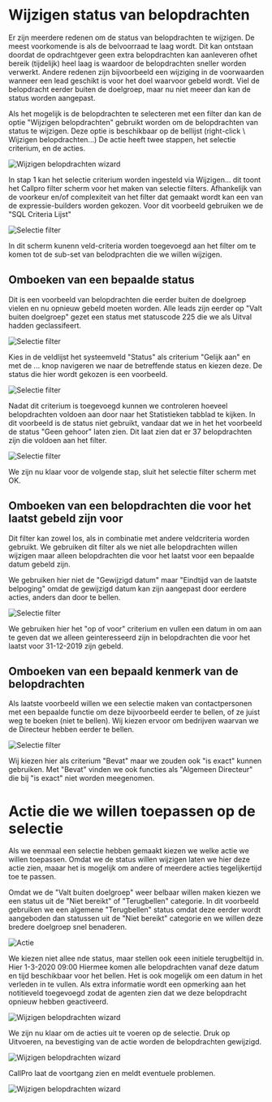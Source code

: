 # Wijzigen status van belopdrachten

Er zijn meerdere redenen om de status van belopdrachten te wijzigen. De meest voorkomende is als de belvoorraad te laag wordt. Dit kan ontstaan doordat de opdrachtgever geen extra belopdrachten kan aanleveren ofhet bereik (tijdelijk) heel laag is waardoor de belopdrachten sneller worden verwerkt. Andere redenen zijn bijvoorbeeld een wijziging in de voorwaarden wanneer een lead geschikt is voor het doel waarvoor gebeld wordt. Viel de belopdracht eerder buiten de doelgroep, maar nu niet meeer dan kan de status worden aangepast.

Als het mogelijk is de belopdrachten te selecteren met een filter dan kan de optie "Wijzigen belopdrachten" gebruikt worden om de belopdrachten van status te wijzigen. Deze optie is beschikbaar op de bellijst (right-click \ Wijzigen belopdrachten...) De actie heeft twee stappen, het selectie criterium, en de acties.

![Wijzigen belopdrachten wizard](images/wijzigen-belopdrachten-01.png)

In stap 1 kan het selectie criterium worden ingesteld via Wijzigen... dit toont het Callpro filter scherm voor het maken van selectie filters. Afhankelijk van de voorkeur en/of complexiteit van het filter dat gemaakt wordt kan een van de expressie-builders worden gekozen. Voor dit voorbeeld gebruiken we de "SQL Criteria Lijst"

![Selectie filter](images/wijzigen-belopdrachten-01-selectie-filter-01.png)

In dit scherm kunenn veld-criteria worden toegevoegd aan het filter om te komen tot de sub-set van belodprachten die we willen wijzigen.

## Omboeken van een bepaalde status
Dit is een voorbeeld van belopdrachten die eerder buiten de doelgroep vielen en nu opnieuw gebeld moeten worden. Alle leads zijn eerder op "Valt buiten doelgroep" gezet een status met statuscode 225 die we als Uitval hadden geclassifeert.

![Selectie filter](images/wijzigen-belopdrachten-01-selectie-filter-02.png)

Kies in de veldlijst het systeemveld "Status" als criterium "Gelijk aan" en met de ... knop navigeren we naar de betreffende status en kiezen deze. De status die hier wordt gekozen is een voorbeeld.

![Selectie filter](images/wijzigen-belopdrachten-01-selectie-filter-04.png)

Nadat dit criterium is toegevoegd kunnen we controleren hoeveel belopdrachten voldoen aan door naar het Statistieken tabblad te kijken. In dit voorbeeld is de status niet gebruikt, vandaar dat we in het het voorbeeld de status "Geen gehoor" laten zien. Dit laat zien dat er 37 belopdrachten zijn die voldoen aan het filter.

![Selectie filter](images/wijzigen-belopdrachten-01-selectie-filter-03.png)

We zijn nu klaar voor de volgende stap, sluit het selectie filter scherm met OK.

## Omboeken van een belopdrachten die voor het laatst gebeld zijn voor
Dit filter kan zowel los, als in combinatie met andere veldcriteria worden gebruikt. We gebruiken dit filter als we niet alle belopdrachten willen wijzigen maar alleen belopdrachten die voor het laatst voor een bepaalde datum gebeld zijn.

We gebruiken hier niet de "Gewijzigd datum" maar "Eindtijd van de laatste belpoging" omdat de gewijzigd datum kan zijn aangepast door eerdere acties, anders dan door te bellen.

![Selectie filter](images/wijzigen-belopdrachten-01-selectie-filter-05.png)

We gebruiken hier het "op of voor" criterium en vullen een datum in om aan te geven dat we alleen geinteresseerd zijn in belopdrachten die voor het laatst voor 31-12-2019 zijn gebeld.

## Omboeken van een bepaald kenmerk van de belopdrachten 
Als laatste voorbeeld willen we een selectie maken van contactpersonen met een bepaalde functie om deze bijvoorbeeld eerder te bellen, of ze juist weg te boeken (niet te bellen). Wij kiezen ervoor om bedrijven waarvan we de Directeur hebben eerder te bellen.

![Selectie filter](images/wijzigen-belopdrachten-01-selectie-filter-06.png)

Wij kiezen hier als criterium "Bevat" maar we zouden ook "is exact" kunnen gebruiken. Met "Bevat" vinden we ook functies als "Algemeen Directeur" die bij "is exact" niet worden meegenomen.

# Actie die we willen toepassen op de selectie
Als we eenmaal een selectie hebben gemaakt kiezen we welke actie we willen toepassen. Omdat we de status willen wijzigen laten we hier deze actie zien, maaar het is mogelijk om andere of meerdere acties tegelijkertijd toe te passen.

Omdat we de "Valt buiten doelgroep" weer belbaar willen maken kiezen we een status uit de "Niet bereikt" of "Terugbellen" categorie. In dit voorbeeld gebruiken we een algemene "Terugbellen" status omdat deze eerder wordt aangeboden dan statussen uit de "Niet bereikt" categorie en we willen deze bredere doelgroep snel benaderen.

![Actie](images/wijzigen-belopdrachten-01-actie-01.png)

We kiezen niet allee nde status, maar stellen ook eeen initiele terugbeltijd in. Hier 1-3-2020 09:00 Hiermee komen alle belopdrachten vanaf deze datum en tijd beschikbaar voor het bellen. Het is ook mogelijk om een datum in het verleden in te vullen.
Als extra informatie wordt een opmerking aan het notitieveld toegevoegd zodat de agenten zien dat we deze belopdracht opnieuw hebben geactiveerd.

![Wijzigen belopdrachten wizard](images/wijzigen-belopdrachten-02.png)

We zijn nu klaar om de acties uit te voeren op de selectie. Druk op Uitvoeren, na bevestiging van de actie worden de belopdrachten gewijzigd.

![Wijzigen belopdrachten wizard](images/wijzigen-belopdrachten-03.png)

CallPro laat de voortgang zien en meldt eventuele problemen.

![Wijzigen belopdrachten wizard](images/wijzigen-belopdrachten-04.png)

